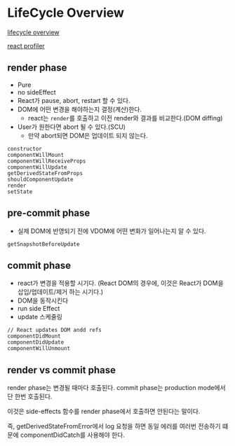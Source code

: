 # LifeCycle Overview

[lifecycle overview](http://projects.wojtekmaj.pl/react-lifecycle-methods-diagram/)

[react profiler](https://ko.reactjs.org/blog/2018/09/10/introducing-the-react-profiler.html)

## render phase

- Pure
- no sideEffect
- React가 pause, abort, restart 할 수 있다.
- DOM에 어떤 변경을 해야하는지 결정(계산)한다.
  - react는 `render`를 호출하고 이전 render와 결과를 비교한다.(DOM diffing)
- User가 원한다면 abort 될 수 있다.(SCU)
  - 만약 abort되면 DOM은 업데이트 되지 않는다.

```
constructor
componentWillMount
componentWillReceiveProps
componentWillUpdate
getDerivedStateFromProps
shouldComponentUpdate
render
setState
```

## pre-commit phase

- 실제 DOM에 반영되기 전에 VDOM에 어떤 변화가 일어나는지 알 수 있다.

```
getSnapshotBeforeUpdate
```

## commit phase

- react가 변경을 적용할 시기다. (React DOM의 경우에, 이것은 React가 DOM을 삽입/업데이트/제거 하는 시기다.)
- DOM을 동작시킨다
- run side Effect
- update 스케줄링

```
// React updates DOM andd refs
componentDidMount
componentDidUpdate
componentWillUnmount
```

## render vs commit phase

render phase는 변경될 때마다 호출된다.
commit phase는 production mode에서 단 한번 호출된다.

이것은 side-effects 함수를 render phase에서 호출하면 안된다는 말이다.

즉, getDerivedStateFromError에서 log 요청을 하면 동일 에러를 여러번 전송하기 떄문에 componentDidCatch를 사용해야 한다.
